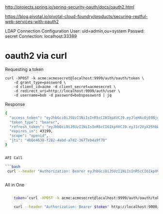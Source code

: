 http://projects.spring.io/spring-security-oauth/docs/oauth2.html    


https://blog.pivotal.io/pivotal-cloud-foundry/products/securing-restful-web-services-with-oauth2




LDAP Connection Configuration
User: uid=admin,ou=system
Passwd: secret
Connection: localhost:33389

# oauth2 via curl

Requesting a token
```
curl -XPOST -k acme:acmesecret@localhost:9999/auth/oauth/token \
    -d grant_type=password \ 
    -d client_id=acme -d client_secret=acmesecret \
    -d redirect_uri=http://localhost:9999/auth/user \ 
    -d username=bob -d password=bobspassword | jq

```




Response

```bash
{
  "access_token": "eyJhbGciOiJSUzI1NiIsInR5cCI6IkpXVCJ9.eyJleHAiOjE0Njg4MDc2MjQsInVzZXJfbmFtZSI6ImJvYiIsImF1dGhvcml0aWVzIjpbIlJPTEVfREVWRUxPUEVSUyJdLCJqdGkiOiI0YjBlNDYzOC1mMjgyLTRhYmQtYTdkMi0zNjc3ZWI0YTlmNzAiLCJjbGllbnRfaWQiOiJhY21lIiwic2NvcGUiOlsib3BlbmlkIl19.boNdBPxWNK-S3NSLLU6k6eaIKeNA0kN4VpAwF9-NcsOps9ItNPWQUrmPuBFnRzD0EL8UENkraD3zsVxn4E5mtn0zrm7rqUMqBYyFpV1SNN_Qj8KdU22pwUYuvyztQC8uD3bfCjYaeHtwKLSINw8Lj_K92ikr5RVQGMS4MFnywkhf563mmccWPdMNH7-Iq2MUkunkSf6xUCmFB7qtCfZhuAED7AtCmNYlUpolrlvaNvRg-Bq2lvhdPkLUXu94E6z7Mkg-o7E2_6nknQuju2AuEIPY5qZ31M3iETSO-3-EHxIZwJbRwTUuuBNT2GLPWUkwNSjDnVq1Xf9XAK3i7K1TPA",
  "token_type": "bearer",
  "refresh_token": "eyJhbGciOiJSUzI1NiIsInR5cCI6IkpXVCJ9.eyJ1c2VyX25hbWUiOiJib2IiLCJzY29wZSI6WyJvcGVuaWQiXSwiYXRpIjoiNGIwZTQ2MzgtZjI4Mi00YWJkLWE3ZDItMzY3N2ViNGE5ZjcwIiwiZXhwIjoxNDcxMzU2NDI0LCJhdXRob3JpdGllcyI6WyJST0xFX0RFVkVMT1BFUlMiXSwianRpIjoiMWQ1ZDllYmMtYTUzNS00NDA2LWEwOTItYjU5NTg0YTI4NjZkIiwiY2xpZW50X2lkIjoiYWNtZSJ9.aZp7v-dGq0_MC9cRwiQ9R4alV_Hq2bwTtzPoOhltIiM58QH_TTYU60_1hRFPoIsH5LQ_KdehQ7-7FWE9RBkacwilf0imhYQ6Wq8IwG4GMY74UUihTPidlBPLoC6USXuPS3ZhXm7kZz8lkRVF-AzC0qf5O2Qi8XVrEtRS7EJZwdTlPl_NoOdH-ZK5qYKqy9c395flsnX8JaNtKMmRPmyR_QnNT-UVxgkPSMHL8k0Cg1pk1c0kSYOdtG3mhOJkxrVp--PaKE41cbQ2y45KbDB5JhPnhEoW7f5xV1sDI5hnk1drrNN8-uM4j3-sqhGsSAQIHE7hCS29YjO6-qq-O43UuQ",
  "expires_in": 43199,
  "scope": "openid",
  "jti": "4b0e4638-f282-4abd-a7d2-3677eb4a9f70"
}


API Call

```bash
 curl --header "Authorization: Bearer eyJhbGciOiJSUzI1NiIsInR5cCI6IkpXVCJ9.eyJleHAiOjE0Njg4MDc2MjQsInVzZXJfbmFtZSI6ImJvYiIsImF1dGhvcml0aWVzIjpbIlJPTEVfREVWRUxPUEVSUyJdLCJqdGkiOiI0YjBlNDYzOC1mMjgyLTRhYmQtYTdkMi0zNjc3ZWI0YTlmNzAiLCJjbGllbnRfaWQiOiJhY21lIiwic2NvcGUiOlsib3BlbmlkIl19.boNdBPxWNK-S3NSLLU6k6eaIKeNA0kN4VpAwF9-NcsOps9ItNPWQUrmPuBFnRzD0EL8UENkraD3zsVxn4E5mtn0zrm7rqUMqBYyFpV1SNN_Qj8KdU22pwUYuvyztQC8uD3bfCjYaeHtwKLSINw8Lj_K92ikr5RVQGMS4MFnywkhf563mmccWPdMNH7-Iq2MUkunkSf6xUCmFB7qtCfZhuAED7AtCmNYlUpolrlvaNvRg-Bq2lvhdPkLUXu94E6z7Mkg-o7E2_6nknQuju2AuEIPY5qZ31M3iETSO-3-EHxIZwJbRwTUuuBNT2GLPWUkwNSjDnVq1Xf9XAK3i7K1TPA" http://localhost:9000/surveys
 
 ```


All in One

```bash

	token=`curl -XPOST -k acme:acmesecret@localhost:9999/auth/oauth/token -d grant_type=password -d client_id=acme -d client_secret=acmesecret -d redirect_uri=http://localhost:9999/auth/user -d username=bob -d password=bobspassword | jq -cMCr ".access_token"`

	curl --header "Authorization: Bearer $token" http://localhost:9000/surveys

 ```


 
